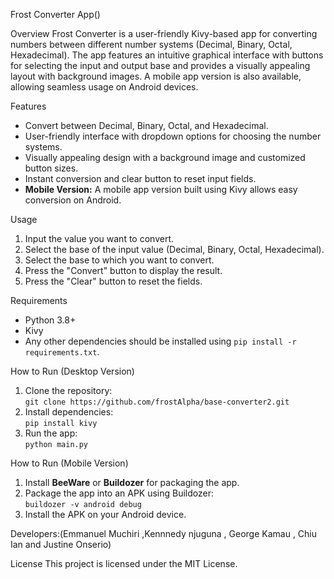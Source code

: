  Frost Converter App()

 Overview
Frost Converter is a user-friendly Kivy-based app for converting numbers between different number systems (Decimal, Binary, Octal, Hexadecimal). The app features an intuitive graphical interface with buttons for selecting the input and output base and provides a visually appealing layout with background images. A mobile app version is also available, allowing seamless usage on Android devices.

 Features
- Convert between Decimal, Binary, Octal, and Hexadecimal.
- User-friendly interface with dropdown options for choosing the number systems.
- Visually appealing design with a background image and customized button sizes.
- Instant conversion and clear button to reset input fields.
- **Mobile Version:** A mobile app version built using Kivy allows easy conversion on Android.

 Usage
1. Input the value you want to convert.
2. Select the base of the input value (Decimal, Binary, Octal, Hexadecimal).
3. Select the base to which you want to convert.
4. Press the "Convert" button to display the result.
5. Press the "Clear" button to reset the fields.

 Requirements
- Python 3.8+
- Kivy
- Any other dependencies should be installed using `pip install -r requirements.txt`.

 How to Run (Desktop Version)
1. Clone the repository:  
   `git clone https://github.com/frostAlpha/base-converter2.git`
2. Install dependencies:  
   `pip install kivy`
3. Run the app:  
   `python main.py`

 How to Run (Mobile Version)
1. Install **BeeWare** or **Buildozer** for packaging the app.
2. Package the app into an APK using Buildozer:  
   `buildozer -v android debug`
3. Install the APK on your Android device.

Developers:(Emmanuel Muchiri ,Kennnedy njuguna , George Kamau , Chiu Ian and Justine Onserio)

 License
This project is licensed under the MIT License.

